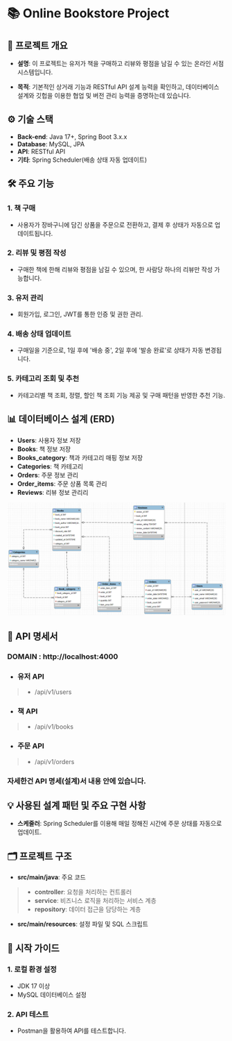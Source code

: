 # 📚 Online Bookstore Project
## 📝 프로젝트 개요
- <strong>설명</strong>: 이 프로젝트는 유저가 책을 구매하고 리뷰와 평점을 남길 수 있는 온라인 서점 시스템입니다.

- <strong>목적</strong>: 기본적인 상거래 기능과 RESTful API 설계 능력을 확인하고, 데이터베이스 설계와 깃헙을 이용한 협업 및 버전 관리 능력을 증명하는데 있습니다.
## ⚙️ 기술 스택
- <strong>Back-end</strong>: Java 17+, Spring Boot 3.x.x
- <strong>Database</strong>: MySQL, JPA
- <strong>API</strong>: RESTful API
- <strong>기타</strong>: Spring Scheduler(배송 상태 자동 업데이트)
## 🛠️ 주요 기능
### 1. 책 구매
- 사용자가 장바구니에 담긴 상품을 주문으로 전환하고, 결제 후 상태가 자동으로 업데이트됩니다.
### 2. 리뷰 및 평점 작성
- 구매한 책에 한해 리뷰와 평점을 남길 수 있으며, 한 사람당 하나의 리뷰만 작성 가능합니다.
### 3. 유저 관리
- 회원가입, 로그인, JWT를 통한 인증 및 권한 관리.
### 4. 배송 상태 업데이트
- 구매일을 기준으로, 1일 후에 '배송 중', 2일 후에 '발송 완료'로 상태가 자동 변경됩니다.
### 5. 카테고리 조회 및 추천
- 카테고리별 책 조회, 정렬, 할인 책 조회 기능 제공 및 구매 패턴을 반영한 추천 기능.
## 📊 데이터베이스 설계 (ERD)
- <strong>Users</strong>: 사용자 정보 저장
- <strong>Books</strong>: 책 정보 저장
- <strong>Books_category</strong>: 책과 카테고리 매핑 정보 저장
- <strong>Categories</strong>: 책 카테고리
- <strong>Orders</strong>: 주문 정보 관리
- <strong>Order_items</strong>: 주문 상품 목록 관리
- <strong>Reviews</strong>: 리뷰 정보 관리리
<img src="./Bookstore/BookstoreERD.png" />

## 🪩 API 명세서
### DOMAIN : http://localhost:4000
- ### 유저 API
> - /api/v1/users
- ### 책 API
> - /api/v1/books
- ### 주문 API
> - /api/v1/orders
### 자세한건 API 명세(설계)서 내용 안에 있습니다.
## 💡 사용된 설계 패턴 및 주요 구현 사항
- <strong>스케줄러</strong>: Spring Scheduler를 이용해 매일 정해진 시간에 주문 상태를 자동으로 업데이트.
## 🗂️ 프로젝트 구조
- <strong>src/main/java</strong>: 주요 코드
> - <strong>controller</strong>: 요청을 처리하는 컨트롤러
> - <strong>service</strong>: 비즈니스 로직을 처리하는 서비스 계층
> - <strong>repository</strong>: 데이터 접근을 담당하는 계층
- <strong>src/main/resources</strong>: 설정 파일 및 SQL 스크립트
## 🚀 시작 가이드
### 1. 로컬 환경 설정
 - JDK 17 이상
 - MySQL 데이터베이스 설정
### 2. API 테스트
 - Postman을 활용하여 API를 테스트합니다.